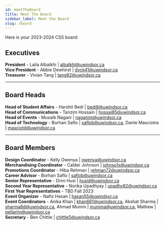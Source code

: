 ```yaml
---
id: meetTheBoard
title: Meet The Board
sidebar_label: Meet the Board
slug: /board
---
```


Here is your 2023-2024 CSS board:

## Executives

**President** - Laila Albalkhi | albalkhl@uwindsor.ca  
**Vice President** - Abbie Dewhirst | dyck41@uwindsor.ca  
**Treasurer** - Vivian Tang | tang82@uwindsor.ca

---

## Board Heads

**Head of Student Affairs** - Harshit Bedi | bedi8@uwindsor.ca  
**Head of Communications** - Tanzim Hossain | hossai85@uwindsor.ca  
**Head of Events** - Musaib Nagani | naganim@uwindsor.ca  
**Head of Technology** - Borhan Saflo | saflob@uwindsor.ca, Dante Masciotra | masciotd@uwindsor.ca

---

## Board Members

**Design Coordinator** - Kelly Owenya | owenya@uwindsor.ca  
**Merchandising Coordinator** - Calder Johnson | johnso1x@uwindsor.ca  
**Promotions Coordinator** - Hiba Rehman | rehman72@uwindsor.ca  
**Career Advisor** - Borhan Saflo | saflob@uwindsor.ca  
**Senior Representative** - Drini Husi | husid@uwindsor.ca  
**Second Year Representative** - Norika Upadhyay | upadhy82@uwindsor.ca  
**First Year Representatives** - TBD Fall 2023  
**Event Organizer** - Nafiz Hasan | hasan55@uwindsor.ca  
**Event Coordinators** - Anika Khan | khan661@uwindsor.ca, Akshat Sharma | sharma8d@uwindsor.ca, Ahmad Munim | munima@uwindsor.ca, Mathew | pellarim@uwindsor.ca  
**Secretary** - Ben Chittle | chittle5@uwindsor.ca
